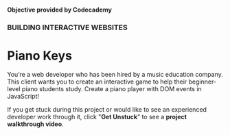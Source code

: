#### Objective provided by Codecademy

### BUILDING INTERACTIVE WEBSITES

# Piano Keys

You’re a web developer who has been hired by a music education company. This client wants you to create an interactive game to help their beginner-level piano students study. Create a piano player with DOM events in JavaScript!

If you get stuck during this project or would like to see an experienced developer work through it, click "**Get Unstuck**" to see a **project walkthrough video**.
